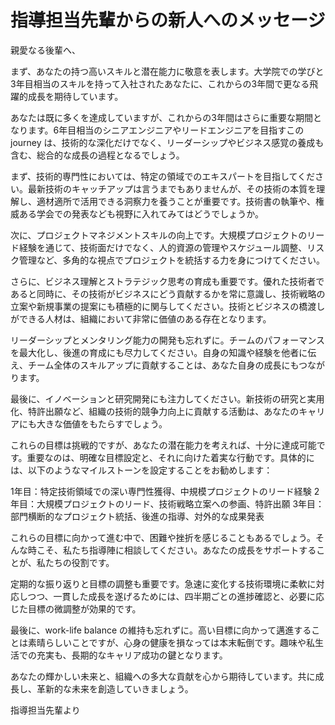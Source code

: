 # 指導担当先輩からの新人へのメッセージ

親愛なる後輩へ、

まず、あなたの持つ高いスキルと潜在能力に敬意を表します。大学院での学びと3年目相当のスキルを持って入社されたあなたに、これからの3年間で更なる飛躍的成長を期待しています。

あなたは既に多くを達成していますが、これからの3年間はさらに重要な期間となります。6年目相当のシニアエンジニアやリードエンジニアを目指すこの journey は、技術的な深化だけでなく、リーダーシップやビジネス感覚の養成も含む、総合的な成長の過程となるでしょう。

まず、技術的専門性においては、特定の領域でのエキスパートを目指してください。最新技術のキャッチアップは言うまでもありませんが、その技術の本質を理解し、適材適所で活用できる洞察力を養うことが重要です。技術書の執筆や、権威ある学会での発表なども視野に入れてみてはどうでしょうか。

次に、プロジェクトマネジメントスキルの向上です。大規模プロジェクトのリード経験を通じて、技術面だけでなく、人的資源の管理やスケジュール調整、リスク管理など、多角的な視点でプロジェクトを統括する力を身につけてください。

さらに、ビジネス理解とストラテジック思考の育成も重要です。優れた技術者であると同時に、その技術がビジネスにどう貢献するかを常に意識し、技術戦略の立案や新規事業の提案にも積極的に関与してください。技術とビジネスの橋渡しができる人材は、組織において非常に価値のある存在となります。

リーダーシップとメンタリング能力の開発も忘れずに。チームのパフォーマンスを最大化し、後進の育成にも尽力してください。自身の知識や経験を他者に伝え、チーム全体のスキルアップに貢献することは、あなた自身の成長にもつながります。

最後に、イノベーションと研究開発にも注力してください。新技術の研究と実用化、特許出願など、組織の技術的競争力向上に貢献する活動は、あなたのキャリアにも大きな価値をもたらすでしょう。

これらの目標は挑戦的ですが、あなたの潜在能力を考えれば、十分に達成可能です。重要なのは、明確な目標設定と、それに向けた着実な行動です。具体的には、以下のようなマイルストーンを設定することをお勧めします：

1年目：特定技術領域での深い専門性獲得、中規模プロジェクトのリード経験
2年目：大規模プロジェクトのリード、技術戦略立案への参画、特許出願
3年目：部門横断的なプロジェクト統括、後進の指導、対外的な成果発表

これらの目標に向かって進む中で、困難や挫折を感じることもあるでしょう。そんな時こそ、私たち指導陣に相談してください。あなたの成長をサポートすることが、私たちの役割です。

定期的な振り返りと目標の調整も重要です。急速に変化する技術環境に柔軟に対応しつつ、一貫した成長を遂げるためには、四半期ごとの進捗確認と、必要に応じた目標の微調整が効果的です。

最後に、work-life balance の維持も忘れずに。高い目標に向かって邁進することは素晴らしいことですが、心身の健康を損なっては本末転倒です。趣味や私生活での充実も、長期的なキャリア成功の鍵となります。

あなたの輝かしい未来と、組織への多大な貢献を心から期待しています。共に成長し、革新的な未来を創造していきましょう。

指導担当先輩より
